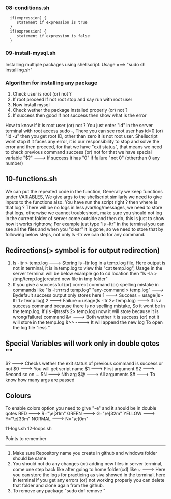 ### 08-conditions.sh

      if(expression) {
         statement if expression is true
      }
      if(expression) {
         statement if expression is false
      }

### 09-install-mysql.sh
Installing multiple packages using shellscript. Usage ===> "sudo sh installing.sh"

### Algorithm for installing any package
1. Check user is root (or) not ?
2. If root
     proceed
   If not root
     stop and say run with root user
3. Now install mysql
4. Check wether the package installed properly (or) not ?
5. If success
     then good
   If not success
     then show what is the error

How to know if it is root user (or) not ? You just enter "id" in the server terminal with root access 
sudo -, There you can see root user has id=0 (or) "id -u" then you get root ID, other than zero it is 
not root user. Shellscript wont stop if it faces any error, it is our responsibility to stop and solve 
the error and then proceed, for that we have "exit status", that means we need to check previous 
command success (or) not for that we have special variable "$?" ---> If success it has "0" if failure 
"not 0" (otherthan 0 any number)

10-functions.sh
----------------
We can put the repeated code in the function, Generally we keep functions under VARIABLES, We give args 
to the shellscript similarly we need to give inputs to the functions also. You have run the script right ? then where is that log ? There will be no logs in less /var/log/messages, we need to store that logs, otherwise we cannot troubleshoot, make sure you should not log in the current folder of server come outside and then do, this is just to show how it works rightnow, For example just type "ls -ltr" in the terminal 
you can see all the files and when you "clear" it is gone, so we need to store that by following below 
steps, not only ls -ltr we can do for any command.

Redirections(> symbol is for output redirection)
-------------------------------------------------
1. ls -ltr > temp.log ---> Storing ls -ltr log in a temp.log file, Here output is not in terminal,
   it is in temp.log to view this "cat temp.log", Usage in the server terminal will be below
   example go to cd location then "ls -la > /tmp/temp.log(created new file in tmp folder"
2. If you give a successful (or) correct command (or) spelling mistake in commands like 
   "ls -ltrrrrsd temp.log"
   "any-command > temp.log"  ---> Bydefault success output only stores here
   1 ---> Success = usage(ls -ltr 1> temp.log)
   2 ---> Failure = usage(ls -ltr 2> temp.log) ---> It is a success command because there is no spelling 
   mistake, So it wont be in the temp.log, If (ls -ljtsssfs 2> temp.log) now it will store because it is 
   wrong(failure) command
   &> ---> Both wether it is success (or) not it will store in the temp.log
   &>> ----> It will append the new log
   To open the log file "less <logfile-name>"

Special Variables will work only in double qotes ""
----------------------------------------------------
$? ---> Checks wether the exit status of previous command is success or not
$0 ---> You will get script name
$1 ---> First argument
$2 ---> Second so on ...
$N ---> Nth arg
$@ ---> All arguments
$# ---> To know how many args are passed

Colours
--------
To enable colors option you need to give "-e" and it should be in double qotes
RED ---> R="\e[31m"
GREEN ---> G="\e[32m"
YELLOW ---> Y="\e[33m"
NORMAL ---> N="\e[0m" 

11-logs.sh
12-loops.sh

Points to remember
*******************
1. Make sure Repository name you create in github and windows folder should be same
2. You should not do any changes (or) adding new files in server terminal, come one step back like 
   after going to home folder(cd) like ~ ---> Here you can store the logs for practicing as siva 
   showed in the terminal, here in terminal if you get any errors (or) not working properly you 
   can delete that folder and clone again from the github.
3. To remove any package "sudo dnf remove <package-name>"
